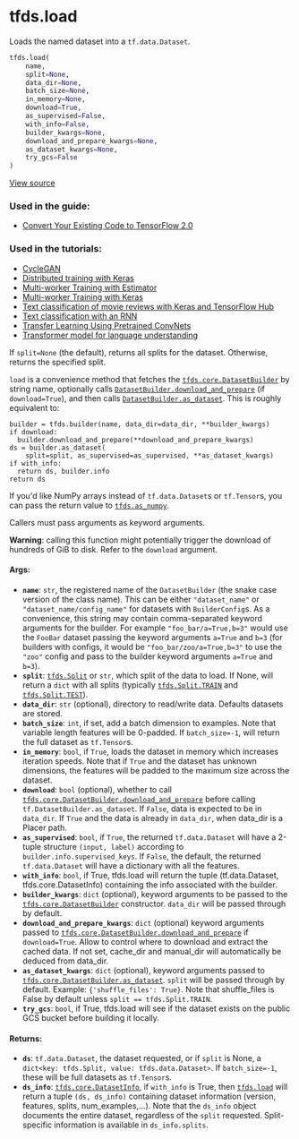 <div itemscope itemtype="http://developers.google.com/ReferenceObject">
<meta itemprop="name" content="tfds.load" />
<meta itemprop="path" content="Stable" />
</div>

# tfds.load

Loads the named dataset into a `tf.data.Dataset`.

```python
tfds.load(
    name,
    split=None,
    data_dir=None,
    batch_size=None,
    in_memory=None,
    download=True,
    as_supervised=False,
    with_info=False,
    builder_kwargs=None,
    download_and_prepare_kwargs=None,
    as_dataset_kwargs=None,
    try_gcs=False
)
```

<a target="_blank" href=https://github.com/tensorflow/datasets/tree/master/tensorflow_datasets/core/registered.py>View
source</a>

### Used in the guide:

*   [Convert Your Existing Code to TensorFlow 2.0](https://www.tensorflow.org/beta/guide/migration_guide)

### Used in the tutorials:

*   [CycleGAN](https://www.tensorflow.org/beta/tutorials/generative/cyclegan)
*   [Distributed training with Keras](https://www.tensorflow.org/beta/tutorials/distribute/keras)
*   [Multi-worker Training with Estimator](https://www.tensorflow.org/beta/tutorials/distribute/multi_worker_with_estimator)
*   [Multi-worker Training with Keras](https://www.tensorflow.org/beta/tutorials/distribute/multi_worker_with_keras)
*   [Text classification of movie reviews with Keras and TensorFlow Hub](https://www.tensorflow.org/beta/tutorials/keras/basic_text_classification_with_tfhub)
*   [Text classification with an RNN](https://www.tensorflow.org/beta/tutorials/text/text_classification_rnn)
*   [Transfer Learning Using Pretrained ConvNets](https://www.tensorflow.org/beta/tutorials/images/transfer_learning)
*   [Transformer model for language understanding](https://www.tensorflow.org/beta/tutorials/text/transformer)

If `split=None` (the default), returns all splits for the dataset. Otherwise,
returns the specified split.

`load` is a convenience method that fetches the
<a href="../tfds/core/DatasetBuilder.md"><code>tfds.core.DatasetBuilder</code></a>
by string name, optionally calls
<a href="../tfds/core/DatasetBuilder.md#download_and_prepare"><code>DatasetBuilder.download_and_prepare</code></a>
(if `download=True`), and then calls
<a href="../tfds/core/DatasetBuilder.md#as_dataset"><code>DatasetBuilder.as_dataset</code></a>.
This is roughly equivalent to:

```
builder = tfds.builder(name, data_dir=data_dir, **builder_kwargs)
if download:
  builder.download_and_prepare(**download_and_prepare_kwargs)
ds = builder.as_dataset(
    split=split, as_supervised=as_supervised, **as_dataset_kwargs)
if with_info:
  return ds, builder.info
return ds
```

If you'd like NumPy arrays instead of `tf.data.Dataset`s or `tf.Tensor`s,
you can pass the return value to <a href="../tfds/as_numpy.md"><code>tfds.as_numpy</code></a>.

Callers must pass arguments as keyword arguments.

**Warning**: calling this function might potentially trigger the download
of hundreds of GiB to disk. Refer to the `download` argument.

#### Args:

*   <b>`name`</b>: `str`, the registered name of the `DatasetBuilder` (the snake
    case version of the class name). This can be either `"dataset_name"` or
    `"dataset_name/config_name"` for datasets with `BuilderConfig`s. As a
    convenience, this string may contain comma-separated keyword arguments for
    the builder. For example `"foo_bar/a=True,b=3"` would use the `FooBar`
    dataset passing the keyword arguments `a=True` and `b=3` (for builders with
    configs, it would be `"foo_bar/zoo/a=True,b=3"` to use the `"zoo"` config
    and pass to the builder keyword arguments `a=True` and `b=3`).
*   <b>`split`</b>: <a href="../tfds/Split.md"><code>tfds.Split</code></a> or
    `str`, which split of the data to load. If None, will return a `dict` with
    all splits (typically
    <a href="../tfds/Split.md#TRAIN"><code>tfds.Split.TRAIN</code></a> and
    <a href="../tfds/Split.md#TEST"><code>tfds.Split.TEST</code></a>).
*   <b>`data_dir`</b>: `str` (optional), directory to read/write data. Defaults
    datasets are stored.
*   <b>`batch_size`</b>: `int`, if set, add a batch dimension to examples. Note
    that variable length features will be 0-padded. If `batch_size=-1`, will
    return the full dataset as `tf.Tensor`s.
*   <b>`in_memory`</b>: `bool`, if `True`, loads the dataset in memory which
    increases iteration speeds. Note that if `True` and the dataset has unknown
    dimensions, the features will be padded to the maximum size across the
    dataset.
*   <b>`download`</b>: `bool` (optional), whether to call
    <a href="../tfds/core/DatasetBuilder.md#download_and_prepare"><code>tfds.core.DatasetBuilder.download_and_prepare</code></a>
    before calling `tf.DatasetBuilder.as_dataset`. If `False`, data is expected
    to be in `data_dir`. If `True` and the data is already in `data_dir`,
    when data_dir is a Placer path.
*   <b>`as_supervised`</b>: `bool`, if `True`, the returned `tf.data.Dataset`
    will have a 2-tuple structure `(input, label)` according to
    `builder.info.supervised_keys`. If `False`, the default, the returned
    `tf.data.Dataset` will have a dictionary with all the features.
*   <b>`with_info`</b>: `bool`, if True, tfds.load will return the tuple
    (tf.data.Dataset, tfds.core.DatasetInfo) containing the info associated with
    the builder.
*   <b>`builder_kwargs`</b>: `dict` (optional), keyword arguments to be passed
    to the
    <a href="../tfds/core/DatasetBuilder.md"><code>tfds.core.DatasetBuilder</code></a>
    constructor. `data_dir` will be passed through by default.
*   <b>`download_and_prepare_kwargs`</b>: `dict` (optional) keyword arguments
    passed to
    <a href="../tfds/core/DatasetBuilder.md#download_and_prepare"><code>tfds.core.DatasetBuilder.download_and_prepare</code></a>
    if `download=True`. Allow to control where to download and extract the
    cached data. If not set, cache_dir and manual_dir will automatically be
    deduced from data_dir.
*   <b>`as_dataset_kwargs`</b>: `dict` (optional), keyword arguments passed to
    <a href="../tfds/core/DatasetBuilder.md#as_dataset"><code>tfds.core.DatasetBuilder.as_dataset</code></a>.
    `split` will be passed through by default. Example: `{'shuffle_files':
    True}`. Note that shuffle_files is False by default unless `split ==
    tfds.Split.TRAIN`.
*   <b>`try_gcs`</b>: `bool`, if True, tfds.load will see if the dataset exists
    on the public GCS bucket before building it locally.

#### Returns:

*   <b>`ds`</b>: `tf.data.Dataset`, the dataset requested, or if `split` is
    None, a `dict<key: tfds.Split, value: tfds.data.Dataset>`. If
    `batch_size=-1`, these will be full datasets as `tf.Tensor`s.
*   <b>`ds_info`</b>:
    <a href="../tfds/core/DatasetInfo.md"><code>tfds.core.DatasetInfo</code></a>,
    if `with_info` is True, then
    <a href="../tfds/load.md"><code>tfds.load</code></a> will return a tuple
    `(ds, ds_info)` containing dataset information (version, features, splits,
    num_examples,...). Note that the `ds_info` object documents the entire
    dataset, regardless of the `split` requested. Split-specific information is
    available in `ds_info.splits`.
